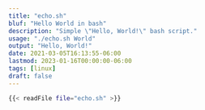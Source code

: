 ```yaml
---
title: "echo.sh"
bluf: "Hello World in bash"
description: "Simple \"Hello, World!\" bash script."
usage: "./echo.sh World"
output: "Hello, World!"
date: 2021-03-05T16:13:55-06:00
lastmod: 2023-01-16T00:00:00-06:00
tags: [linux]
draft: false
---
```


```bash
{{< readFile file="echo.sh" >}}
```
